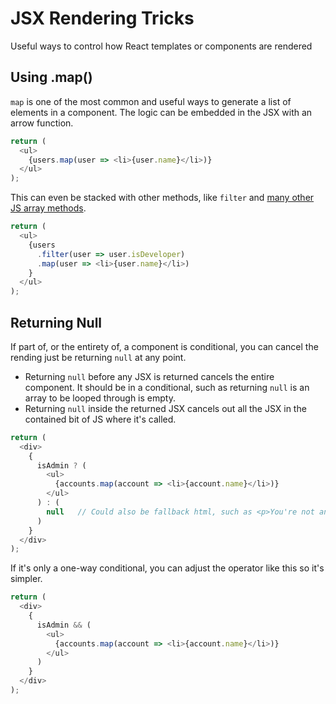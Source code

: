 # JSX Rendering Tricks

Useful ways to control how React templates or components are rendered

## Using .map()

`map` is one of the most common and useful ways to generate a list of elements in a component. The logic can be embedded in the JSX with an arrow function.

```javascript
return (
  <ul>
    {users.map(user => <li>{user.name}</li>)}
  </ul>
);
```

This can even be stacked with other methods, like `filter` and [many other JS array methods](./../ArrayMethods.md).

```javascript
return (
  <ul>
    {users
      .filter(user => user.isDeveloper)
      .map(user => <li>{user.name}</li>)
    }
  </ul>
);
```

## Returning Null

If part of, or the entirety of, a component is conditional, you can cancel the rending just be returning `null` at any point.

* Returning `null` before any JSX is returned cancels the entire component. It should be in a conditional, such as returning `null` is an array to be looped through is empty.
* Returning `null` inside the returned JSX cancels out all the JSX in the contained bit of JS where it's called.

```javascript
return (
  <div>
    {
      isAdmin ? (
        <ul>
          {accounts.map(account => <li>{account.name}</li>)}
        </ul>
      ) : (
        null   // Could also be fallback html, such as <p>You're not an admin!</p>
      )
    }
  </div>
);
```

If it's only a one-way conditional, you can adjust the operator like this so it's simpler.

```javascript
return (
  <div>
    {
      isAdmin && (
        <ul>
          {accounts.map(account => <li>{account.name}</li>)}
        </ul>
      )
    }
  </div>
);
```
